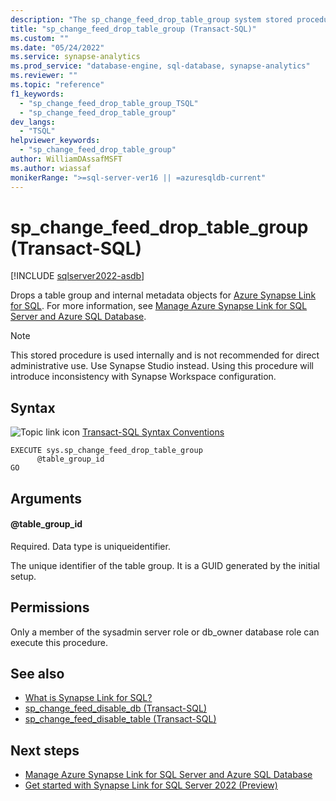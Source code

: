 ```yaml
---
description: "The sp_change_feed_drop_table_group system stored procedure drops a table group and internal metadata objects for Azure Synapse Link for SQL."
title: "sp_change_feed_drop_table_group (Transact-SQL)"
ms.custom: ""
ms.date: "05/24/2022"
ms.service: synapse-analytics
ms.prod_service: "database-engine, sql-database, synapse-analytics"
ms.reviewer: ""
ms.topic: "reference"
f1_keywords: 
  - "sp_change_feed_drop_table_group_TSQL"
  - "sp_change_feed_drop_table_group"
dev_langs: 
  - "TSQL"
helpviewer_keywords: 
  - "sp_change_feed_drop_table_group"
author: WilliamDAssafMSFT
ms.author: wiassaf
monikerRange: ">=sql-server-ver16 || =azuresqldb-current"
---
```

# sp_change_feed_drop_table_group (Transact-SQL)
[!INCLUDE [sqlserver2022-asdb](../../includes/applies-to-version/sqlserver2022-asdb.md)]

Drops a table group and internal metadata objects for [Azure Synapse Link for SQL](/azure/synapse-analytics/synapse-link/sql-synapse-link-overview). For more information, see [Manage Azure Synapse Link for SQL Server and Azure SQL Database](../../sql-server/synapse-link/synapse-link-sql-server-change-feed-manage.md).

> [!NOTE]
> This stored procedure is used internally and is not recommended for direct administrative use. Use Synapse Studio instead. Using this procedure will introduce inconsistency with Synapse Workspace configuration.

## Syntax  
   
 ![Topic link icon](../../database-engine/configure-windows/media/topic-link.gif "Topic link icon") [Transact-SQL Syntax Conventions](../../t-sql/language-elements/transact-sql-syntax-conventions-transact-sql.md)  
  
```syntaxsql  
EXECUTE sys.sp_change_feed_drop_table_group
      @table_group_id  
GO
```  

## Arguments  

#### @table_group_id

Required. Data type is uniqueidentifier. 

The unique identifier of the table group. It is a GUID generated by the initial setup.

## Permissions  

 Only a member of the sysadmin server role or db_owner database role can execute this procedure. 

## See also  

- [What is Synapse Link for SQL?](/azure/synapse-analytics/synapse-link/sql-synapse-link-overview)
- [sp_change_feed_disable_db (Transact-SQL)](sp-change-feed-disable-db.md)
- [sp_change_feed_disable_table (Transact-SQL)](sp-change-feed-disable-table.md)


## Next steps

- [Manage Azure Synapse Link for SQL Server and Azure SQL Database](../../sql-server/synapse-link/synapse-link-sql-server-change-feed-manage.md)
- [Get started with Synapse Link for SQL Server 2022 (Preview)](/azure/synapse-analytics/synapse-link/connect-synapse-link-sql-server-2022)
